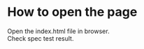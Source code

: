 How to open the page
===============================
Open the index.html file in browser.  
Check spec test result.

